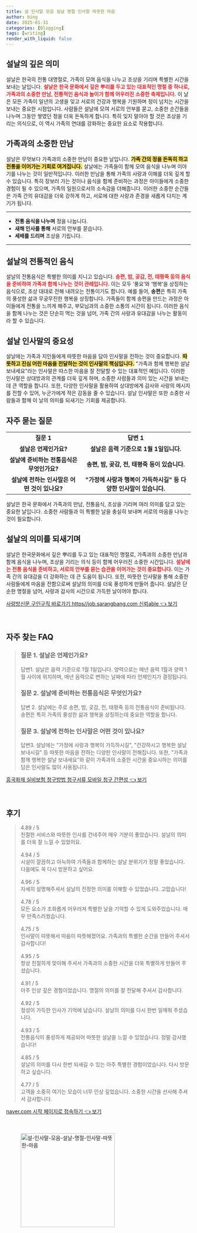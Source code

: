 ```yaml
---
title: 설 인사말 모음 설날 명절 인사말 따뜻한 마음
author: bing
date: 2025-01-31
categories: [Blogging]
tags: [writing]
render_with_liquid: false
---
```



<h2 id='설날의 의미'>설날의 깊은 의미</h2>

<p>설날은 한국의 전통 대명절로, 가족이 모여 음식을 나누고 조상을 기리며 특별한 시간을 보내는 날입니다. <b><span style="color: #ee2323;">설날은 한국 문화에서 깊은 뿌리를 두고 있는 대표적인 명절 중 하나로, 가족과의 소중한 만남, 전통적인 음식과 놀이가 함께 어우러진 소중한 축제입니다.</span></b> 이 날은 모든 가족이 일년의 고생을 잊고 서로의 건강과 행복을 기원하며 정이 넘치는 시간을 보내는 중요한 시점입니다. 사람들은 설날에 모여 서로의 안부를 묻고, 소중한 순간들을 나누며 그동안 쌓였던 정을 더욱 돈독하게 합니다. 특히 잊지 말아야 할 것은 조상을 기리는 의식으로, 이 역시 가족의 연대를 강화하는 중요한 요소로 작용합니다.</p>

<h2 id='가족과의 소중한 만남'>가족과의 소중한 만남</h2>

<p>설날은 무엇보다 가족과의 소중한 만남이 중요한 날입니다. <b><span style="background-color: #ffe066;">가족 간의 정을 돈독히 하고 전통을 이어가는 기회로 여겨집니다.</span></b> 설날에는 가족들이 함께 모여 음식을 나누며 이야기를 나누는 것이 일반적입니다. 이러한 만남을 통해 가족의 사랑과 이해를 더욱 깊게 할 수 있습니다. 특히 장보러 가는 것이나 음식을 함께 준비하는 과정은 아이들에게 소중한 경험이 될 수 있으며, 가족의 일원으로서의 소속감을 더해줍니다. 이러한 소중한 순간들은 가족 간의 유대감을 더욱 강하게 하고, 서로에 대한 사랑과 존경을 새롭게 다지는 계기가 됩니다.</p>

<hr />

<ul>
    <li><b>전통 음식을 나누며</b> 정을 나눕니다.</li>
    <li><b>새해 인사를 통해</b> 서로의 안부를 묻습니다.</li>
    <li><b>세배를 드리며</b> 조상을 기립니다.</li>
</ul>

<hr />

<h2 id='전통적인 음식과 놀이'>설날의 전통적인 음식</h2>

<p>설날의 전통음식은 특별한 의미를 지니고 있습니다. <b><span style="color: #ee2323;">송편, 밤, 곶감, 전, 태평죽 등의 음식을 준비하여 가족과 함께 나누는 것이 관례입니다.</span></b> 이는 모두 ‘풍요’와 ‘행복’을 상징하는 음식으로, 조상 대대로 전해 내려오는 전통이기도 합니다. 예를 들어, <b>송편</b>은 특히 가족의 풍성한 삶과 무궁무진한 행복을 상징합니다. 가족들이 함께 송편을 만드는 과정은 아이들에게 전통을 느끼게 해주고, 부모님과의 소중한 소통의 시간이 됩니다. 이러한 음식을 함께 나누는 것은 단순히 먹는 것을 넘어, 가족 간의 사랑과 유대감을 나누는 활동이라 할 수 있습니다.</p>

<h2 id='설날의 인사말'>설날 인사말의 중요성</h2>

<p>설날에는 가족과 지인들에게 따뜻한 마음을 담아 인사말을 전하는 것이 중요합니다. <b><span style="background-color: #ffe066;">따뜻하고 진심 어린 마음을 전달하는 것이 인사말의 핵심입니다.</span></b> "가족과 함께 행복한 설날 보내세요"라는 인사말은 따스한 마음을 잘 전달할 수 있는 대표적인 예입니다. 이러한 인사말은 상대방과의 관계를 더욱 깊게 하며, 소중한 사람들과 의미 있는 시간을 보내는 데 큰 역할을 합니다. 또한, 다양한 인사말을 활용하여 상대방에게 감사와 사랑의 메시지를 전할 수 있어, 누군가에게 작은 감동을 줄 수 있습니다. 설날 인사말은 또한 소중한 사람들과 함께 이 날의 의미를 되새기는 기회를 제공합니다.</p>

<h2 id='자주 묻는 질문'>자주 묻는 질문</h2>

<table>
    <tr>
        <td style="text-align: center; height: 17px;"><b>질문 1</b></td>
        <td style="text-align: center; height: 17px;"><b>답변 1</b></td>
    </tr>
    <tr>
        <td style="text-align: center; height: 17px;"><b>설날은 언제인가요?</b></td>
        <td style="text-align: center; height: 17px;"><b>설날은 음력 기준으로 1월 1일입니다.</b></td>
    </tr>
    <tr>
        <td style="text-align: center; height: 17px;"><b>설날에 준비하는 전통음식은 무엇인가요?</b></td>
        <td style="text-align: center; height: 17px;"><b>송편, 밤, 곶감, 전, 태평죽 등이 있습니다.</b></td>
    </tr>
    <tr>
        <td style="text-align: center; height: 17px;"><b>설날에 전하는 인사말은 어떤 것이 있나요?</b></td>
        <td style="text-align: center; height: 17px;"><b>"가정에 사랑과 행복이 가득하시길" 등 다양한 인사말이 있습니다.</b></td>
    </tr>
</table>

<p>설날은 한국 문화에서 가족과의 만남, 전통음식, 조상을 기리며 여러 의미를 담고 있는 중요한 날입니다. 소중한 사람들과 이 특별한 날을 충실히 보내며 서로의 마음을 나누는 것이 필요합니다.</p>

<h2 id='결론'>설날의 의미를 되새기며</h2>

<p>설날은 한국문화에서 깊은 뿌리를 두고 있는 대표적인 명절로, 가족과의 소중한 만남과 함께 음식을 나누며, 조상을 기리는 의식 등이 함께 어우러진 소중한 시간입니다. <b><span style="color: #ee2323;">설날에는 전통 음식을 준비하고, 서로의 안부를 묻는 습관을 이어가는 것이 중요합니다.</span></b> 이는 가족 간의 유대감을 더 강화하는 데 큰 도움이 됩니다. 또한, 따뜻한 인사말을 통해 소중한 사람들에게 마음을 전함으로써 설날의 의미를 더욱 풍성하게 만들어 줍니다. 설날은 단순한 명절을 넘어, 사랑과 감사의 시간으로 가득한 날이어야 합니다.</p>


<p><a class="click-button" title="사랑방신문 구인구직 바로가기 https//job.sarangbang.com 신뢰able" href="https://blackassets.github.io/posts/%EC%82%AC%EB%9E%91%EB%B0%A9%EC%8B%A0%EB%AC%B8-%EA%B5%AC%EC%9D%B8%EA%B5%AC%EC%A7%81-%EB%B0%94%EB%A1%9C%EA%B0%80%EA%B8%B0-httpsjob.sarangbang.com-%EC%8B%A0%EB%A2%B0able/" rel="dofollow">사랑방신문 구인구직 바로가기 https//job.sarangbang.com 신뢰able 👈 보기</a></p><br>
<h2 id='자주_찾는_FAQ'>자주 찾는 FAQ</h2>
<div itemscope="" itemtype="https://schema.org/FAQPage"> 
<blockquote> 
<div itemscope="" itemprop="mainEntity" itemtype="https://schema.org/Question"> 
<h3 itemprop="name">질문 1. 설날은 언제인가요? </h3> 
<div itemscope="" itemprop="acceptedAnswer" itemtype="https://schema.org/Answer"> 
<span itemprop="text"> 
<p>답변1. 설날은 음력 기준으로 1월 1일입니다. 양력으로는 매년 음력 1월과 양력 1월 사이에 위치하며, 매년 음력으로 변하는 날짜에 따라 언제인지가 결정됩니다.</p> 
</span> 
</div> 
</div> 
<div itemscope="" itemprop="mainEntity" itemtype="https://schema.org/Question"> 
<h3 itemprop="name">질문 2. 설날에 준비하는 전통음식은 무엇인가요? </h3> 
<div itemscope="" itemprop="acceptedAnswer" itemtype="https://schema.org/Answer"> 
<span itemprop="text"> 
<p>답변 2. 설날에는 주로 송편, 밤, 곶감, 전, 태평죽 등의 전통음식이 준비됩니다. 송편은 특히 가족의 풍성한 삶과 행복을 상징하는데 중요한 역할을 합니다.</p> 
</span> 
</div> 
</div> 
<div itemscope="" itemprop="mainEntity" itemtype="https://schema.org/Question"> 
<h3 itemprop="name">질문 3. 설날에 전하는 인사말은 어떤 것이 있나요? </h3> 
<div itemscope="" itemprop="acceptedAnswer" itemtype="https://schema.org/Answer"> 
<span itemprop="text"> 
<p>답변3. 설날에는 "가정에 사랑과 행복이 가득하시길", "건강하시고 행복한 설날 보내시길" 등 따뜻한 마음을 전하는 다양한 인사말이 전해집니다. 또한, "가족과 함께 행복한 설날 보내세요"와 같이 가족과의 소중한 시간을 중요시하는 의미를 담은 인사말도 많이 사용됩니다.</p> 
</span> 
</div> 
</div> 
</blockquote> 
</div>
<p><a class="click-button" title="흥국화재 실비보험 청구방법 청구서류 모바일 청구 간편성" href="https://blackassets.github.io/posts/%ED%9D%A5%EA%B5%AD%ED%99%94%EC%9E%AC-%EC%8B%A4%EB%B9%84%EB%B3%B4%ED%97%98-%EC%B2%AD%EA%B5%AC%EB%B0%A9%EB%B2%95-%EC%B2%AD%EA%B5%AC%EC%84%9C%EB%A5%98-%EB%AA%A8%EB%B0%94%EC%9D%BC-%EC%B2%AD%EA%B5%AC-%EA%B0%84%ED%8E%B8%EC%84%B1/" rel="dofollow">흥국화재 실비보험 청구방법 청구서류 모바일 청구 간편성 👈 보기</a></p><br>
<h2 id='후기'>후기</h2>
<div itemscope itemtype="https://schema.org/Product">
  <blockquote>
  <div itemprop="review" itemscope itemtype="https://schema.org/Review">
      <div itemprop="reviewRating" itemscope itemtype="https://schema.org/Rating"> <span itemprop="ratingValue">4.89</span> / <span itemprop="bestRating">5</span> </div>
      <span itemprop="reviewBody">친절한 서비스와 따뜻한 인사를 건네주어 매우 기분이 좋았습니다. 설날의 의미를 더욱 잘 느낄 수 있었어요.</span>
  </div>
  <br>
  <div itemprop="review" itemscope itemtype="https://schema.org/Review">
      <div itemprop="reviewRating" itemscope itemtype="https://schema.org/Rating"> <span itemprop="ratingValue">4.94</span> / <span itemprop="bestRating">5</span> </div>
      <span itemprop="reviewBody">시설이 깔끔하고 아늑하여 가족들과 함께하는 설날 분위기가 정말 좋았습니다. 다음에도 꼭 다시 방문하고 싶어요.</span>
  </div>
  <br>
  <div itemprop="review" itemscope itemtype="https://schema.org/Review">
      <div itemprop="reviewRating" itemscope itemtype="https://schema.org/Rating"> <span itemprop="ratingValue">4.96</span> / <span itemprop="bestRating">5</span> </div>
      <span itemprop="reviewBody">자세히 설명해주셔서 설날의 진정한 의미를 이해할 수 있었습니다. 고맙습니다!</span>
  </div>
  <br>
  <div itemprop="review" itemscope itemtype="https://schema.org/Review">
      <div itemprop="reviewRating" itemscope itemtype="https://schema.org/Rating"> <span itemprop="ratingValue">4.78</span> / <span itemprop="bestRating">5</span> </div>
      <span itemprop="reviewBody">모든 요소가 조화롭게 어우러져 특별한 날을 기억할 수 있게 도와주었습니다. 매우 만족스러웠습니다.</span>
  </div>
  <br>
  <div itemprop="review" itemscope itemtype="https://schema.org/Review">
      <div itemprop="reviewRating" itemscope itemtype="https://schema.org/Rating"> <span itemprop="ratingValue">4.75</span> / <span itemprop="bestRating">5</span> </div>
      <span itemprop="reviewBody">인사말이 따뜻해서 마음이 따뜻해졌어요. 가족과의 특별한 순간을 만들어 주셔서 감사합니다!</span>
  </div>
  <br>
  <div itemprop="review" itemscope itemtype="https://schema.org/Review">
      <div itemprop="reviewRating" itemscope itemtype="https://schema.org/Rating"> <span itemprop="ratingValue">4.95</span> / <span itemprop="bestRating">5</span> </div>
      <span itemprop="reviewBody">항상 친절하게 맞이해 주셔서 가족과의 소중한 시간을 더욱 특별하게 만들어 주셨습니다.</span>
  </div>
  <br>
  <div itemprop="review" itemscope itemtype="https://schema.org/Review">
      <div itemprop="reviewRating" itemscope itemtype="https://schema.org/Rating"> <span itemprop="ratingValue">4.91</span> / <span itemprop="bestRating">5</span> </div>
      <span itemprop="reviewBody">아주 인상 깊은 경험이었습니다. 명절의 의미를 잘 전달해 주셔서 감사합니다.</span>
  </div>
  <br>
  <div itemprop="review" itemscope itemtype="https://schema.org/Review">
      <div itemprop="reviewRating" itemscope itemtype="https://schema.org/Rating"> <span itemprop="ratingValue">4.92</span> / <span itemprop="bestRating">5</span> </div>
      <span itemprop="reviewBody">정성이 가득한 인사가 기억에 남습니다. 설날의 의미를 다시 한번 일깨워 주셨습니다.</span>
  </div>
  <br>
  <div itemprop="review" itemscope itemtype="https://schema.org/Review">
      <div itemprop="reviewRating" itemscope itemtype="https://schema.org/Rating"> <span itemprop="ratingValue">4.93</span> / <span itemprop="bestRating">5</span> </div>
      <span itemprop="reviewBody">전통음식이 풍성하게 제공되어 따뜻한 설날을 느낄 수 있었습니다. 정말 감사했습니다!</span>
  </div>
  <br>
  <div itemprop="review" itemscope itemtype="https://schema.org/Review">
      <div itemprop="reviewRating" itemscope itemtype="https://schema.org/Rating"> <span itemprop="ratingValue">4.85</span> / <span itemprop="bestRating">5</span> </div>
      <span itemprop="reviewBody">설날의 의미를 다시 한번 되새길 수 있는 아주 특별한 경험이었습니다. 다시 방문하고 싶습니다.</span>
  </div>
  <br>
  <div itemprop="review" itemscope itemtype="https://schema.org/Review">
      <div itemprop="reviewRating" itemscope itemtype="https://schema.org/Rating"> <span itemprop="ratingValue">4.77</span> / <span itemprop="bestRating">5</span> </div>
      <span itemprop="reviewBody">고객을 소중히 여기는 모습이 너무 인상 깊었습니다. 소중한 시간을 선사해 주셔서 감사합니다.</span>
  </div>
  </blockquote>
</div>
<p><a class="click-button" title="naver.com 시작 페이지로 접속하기" href="https://blackassets.github.io/posts/naver.com-%EC%8B%9C%EC%9E%91-%ED%8E%98%EC%9D%B4%EC%A7%80%EB%A1%9C-%EC%A0%91%EC%86%8D%ED%95%98%EA%B8%B0/" rel="dofollow">naver.com 시작 페이지로 접속하기 👈 보기</a></p><br>
<figure class="image"><img src="https://blackassets.github.io/assets/img/thumbnail/설-인사말-모음-설날-명절-인사말-따뜻한-마음.webp" alt="설-인사말-모음-설날-명절-인사말-따뜻한-마음" width="256" height="256"></figure>